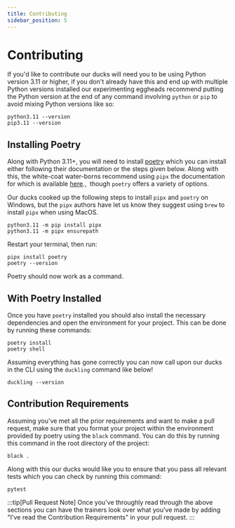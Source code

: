 ```yaml
---
title: Contributing
sidebar_position: 5
---
```


# Contributing
If you'd like to contribute our ducks will need you to be using Python version 3.11 or higher, if you don't already have this and end up with multiple Python versions installed our experimenting eggheads recommend putting the Python version at the end of any command involving `python` or `pip` to avoid mixing Python versions like so:

```
python3.11 --version
pip3.11 --version
```

## Installing Poetry
Along with Python 3.11+, you will need to install [poetry](https://python-poetry.org/docs/) which you can install either following their documentation or the steps given below. Along with this, the white-coat water-borns recommend using `pipx` the documentation for which is available [here](https://pipx.pypa.io/stable/installation/).,  though `poetry` offers a variety of options.

Our ducks cooked up the following steps to install `pipx` and `poetry` on Windows, but the `pipx` authors have let us know they suggest using `brew` to install `pipx` when using MacOS.
```
python3.11 -m pip install pipx
python3.11 -m pipx ensurepath
```

Restart your terminal, then run:
```
pipx install poetry
poetry --version
```
Poetry should now work as a command.

## With Poetry Installed
Once you have `poetry` installed you should also install the necessary dependencies and open the environment for your project. This can be done by running these commands:
```
poetry install
poetry shell
```

Assuming everything has gone correctly you can now call upon our ducks in the CLI using the `duckling` command like below!
```
duckling --version
```

## Contribution Requirements
Assuming you've met all the prior requirements and want to make a pull request, make sure that you format your project within the environment provided by poetry using the `black` command. You can do this by running this command in the root directory of the project:

```
black .
```

Along with this our ducks would like you to ensure that you pass all relevant tests which you can check by running this command:
```
pytest
```

:::tip[Pull Request Note]
Once you've throughly read through the above sections you can have the trainers look over what you've made by adding "I've read the Contribution Requirements" in your pull request.
:::